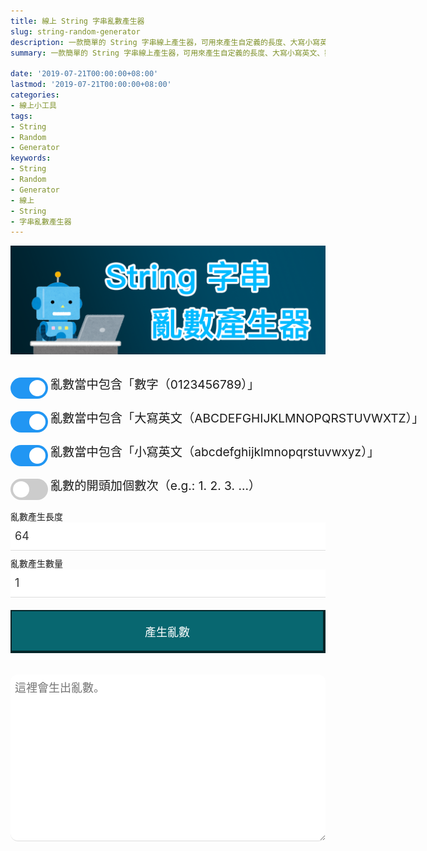 ```yaml
---
title: 線上 String 字串亂數產生器
slug: string-random-generator
description: 一款簡單的 String 字串線上產生器，可用來產生自定義的長度、大寫小寫英文、數字、字元符號 ... 通通自定義。
summary: 一款簡單的 String 字串線上產生器，可用來產生自定義的長度、大寫小寫英文、數字、字元符號 ... 通通自定義。

date: '2019-07-21T00:00:00+08:00'
lastmod: '2019-07-21T00:00:00+08:00'
categories:
- 線上小工具
tags:
- String
- Random
- Generator
keywords:
- String
- Random
- Generator
- 線上
- String
- 字串亂數產生器
---
```


<style>
    /* The switch - the box around the slider */
    .switch {
        position: relative;
        display: inline-block;
        width: 60px;
        height: 34px;
    }

    /* Hide default HTML checkbox */
    .switch input {
        opacity: 0;
        width: 0;
        height: 0;
    }

    /* The slider */
    .slider {
        position: absolute;
        cursor: pointer;
        top: 0;
        left: 0;
        right: 0;
        bottom: 0;
        background-color: #ccc;
        -webkit-transition: .4s;
        transition: .4s;
    }

    .slider:before {
        position: absolute;
        content: "";
        height: 26px;
        width: 26px;
        left: 4px;
        bottom: 4px;
        background-color: white;
        -webkit-transition: .4s;
        transition: .4s;
    }

    input:checked + .slider {
        background-color: #2196F3;
    }

    input:focus + .slider {
        box-shadow: 0 0 1px #2196F3;
    }

    input:checked + .slider:before {
        -webkit-transform: translateX(26px);
        -ms-transform: translateX(26px);
        transform: translateX(26px);
    }

    /* Rounded sliders */
    .slider.round {
        border-radius: 34px;
    }

    .slider.round:before {
        border-radius: 50%;
    }

    .decode_textarea {
        border: 6px solid #427035 !important;
        border-top-width: 1px;
        border-right-width: 1px;
        border-bottom-width: 1px;
        border-left-width: 1px;
    }
    .container {
        margin: 0px auto;
        max-width: 800px;
    }

    textarea {
        margin-bottom: 0px !important;
        border-radius: 12px;
    }

    .contact-form button[type="button"] {
        display: inline;
        padding: 19px 39px 18px 39px;
        color: #fff;
        font-size: 1.125rem;
        width: 100%;
        border: 1px solid #ba0009;
            border-top-width: 1px;
            border-right-width: 1px;
            border-bottom-width: 1px;
            border-left-width: 1px;
        /* margin: 0px auto; */
        margin-top: .625rem;
        margin-bottom: .625rem;
        cursor: pointer;
        -webkit-transition: all .3s;
        transition: all .3s;
        outline: none;
    }

    .contact-form .generate {
        background: #086770;
        border: 6px solid #032629 !important;
        border-width: 2px 4px 4px 2px !important;
    }

    .generate_number {
        -webkit-box-sizing: border-box;
        box-sizing: border-box;
        outline: none;
        display: block;
        color: #333;
        width: 100%;
        padding: 7px;
        border: none;
            border-bottom-color: currentcolor;
            border-bottom-style: none;
            border-bottom-width: medium;
        border-bottom: 1px solid #ddd;
        margin-bottom: 10px;
        font-family: inherit;
        font-size: 1.125rem;
        height: 2.813rem;
    }

    .generate_textarea {
        -webkit-box-sizing: border-box;
        box-sizing: border-box;
        outline: none;
        display: block;
        color: #333;
        width: 100%;
        height: auto !important;
        padding: 7px;
        margin-top: 24px;
        border: none;
            border-bottom-color: currentcolor;
            border-bottom-style: none;
            border-bottom-width: medium;
        border-bottom: 1px solid #ddd;
        margin-bottom: 10px;
        font-family: inherit;
        font-size: 1.125rem;
        height: 2.813rem;
    }
</style>

![線上 String 字串亂數產生器 Banner](banner.png)

<!-- Rectangular switch -->
<div style="white-space: nowrap; padding-top: 16px; padding-bottom: 16px;">
    <label class="switch">
        <input type="checkbox" id="number_checked" checked>
        <span class="slider round"></span>
    </label>
    <p style="display: inline; font-size: 1.2rem; vertical-align: middle;">亂數當中包含「數字（0123456789）」</p>
</div>

<!-- Rounded switch -->
<div style="white-space: nowrap; padding-bottom: 16px;">
    <label class="switch">
        <input type="checkbox" id="capital_checked" checked>
        <span class="slider round"></span>
    </label>
    <p style="display: inline; font-size: 1.2rem; vertical-align: middle;">亂數當中包含「大寫英文（ABCDEFGHIJKLMNOPQRSTUVWXTZ）」</p>
</div>

<!-- Rounded switch -->
<div style="white-space: nowrap; padding-bottom: 16px;">
    <label class="switch">
        <input type="checkbox" id="small_checked" checked>
        <span class="slider round"></span>
    </label>
    <p style="display: inline; font-size: 1.2rem; vertical-align: middle;">亂數當中包含「小寫英文（abcdefghijklmnopqrstuvwxyz）」</p>
</div>

<!-- Rounded switch -->
<div style="white-space: nowrap; padding-bottom: 16px;">
    <label class="switch">
        <input type="checkbox" id="number_index">
        <span class="slider round"></span>
    </label>
    <p style="display: inline; font-size: 1.2rem; vertical-align: middle;">亂數的開頭加個數次（e.g.: 1. 2. 3. ...）</p>
</div>

<div class="container">
    <div id="form" class="contact-form">
        <label>亂數產生長度</label>
        <input type="number" class="generate_number" id="generate_number_1" name="generate_number_1" value="64">
        <label>亂數產生數量</label>
        <input type="number" class="generate_number" id="generate_number_2" name="generate_number_2" value="1">
        <button type="button" class="generate" id="generate" onclick="generate()">產生亂數</button>
        <textarea type="text" class="generate_textarea" id="generate_value" name="generate_value" placeholder="這裡會生出亂數。" rows="12"></textarea>
    </div>
</div>

<script>
    /**
     * @return string|null
     */
    function random_string() {
        var number_checked  = document.getElementById('number_checked').checked,
            capital_checked = document.getElementById('capital_checked').checked,
            small_checked   = document.getElementById('small_checked').checked;
        var number_chars  = '0123456789',
            capital_chars = 'ABCDEFGHIJKLMNOPQRSTUVWXTZ',
            small_chars   = 'abcdefghijklmnopqrstuvwxyz',
            chars         = '';
        if (number_checked) { chars += number_chars; }
        if (capital_checked) { chars += capital_chars; }
        if (small_checked) { chars += small_chars; }
        if (chars == '') {
            return null;
        }
        var random_string = '';
        for (var i = 0; i < document.getElementById('generate_number_1').value; i++) {
            var rnum = Math.floor(Math.random() * chars.length);
            random_string += chars.substring(rnum, rnum + 1);
        }
        return random_string;
    }

    /**
     * @return void
     */
    function generate() {
        var result = '';
        for (var i = 1; i <= document.getElementById('generate_number_2').value; i++) {
            if (document.getElementById('number_index').checked) {
                result += i + '. ' + random_string() + '\n';
            } else {
                result += random_string() + '\n';
            }
        }
        document.getElementById('generate_value').value = result;

        var textarea = document.createElement('textarea');
        textarea.textContent = result;
        document.body.appendChild(textarea);

        var selection = document.getSelection();
        var range = document.createRange();
        
        range.selectNode(textarea);
        selection.removeAllRanges();
        selection.addRange(range);
        
        console.log('copy success', document.execCommand('copy'));
        selection.removeAllRanges();

        document.body.removeChild(textarea);

        Snackbar.show({text: '已自動複製內容。'});
    }
</script>
